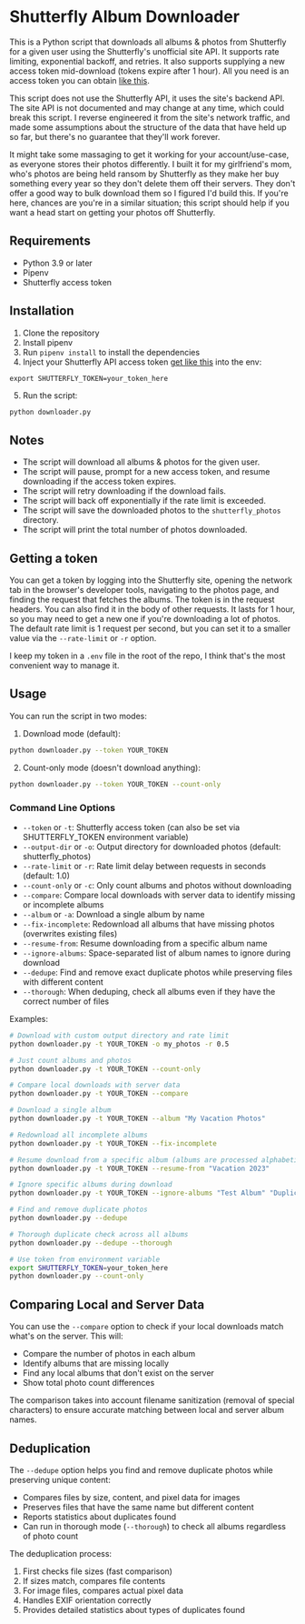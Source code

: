 # Shutterfly Album Downloader

This is a Python script that downloads all albums & photos from Shutterfly for a given user using the Shutterfly's unofficial site API. It supports rate limiting, exponential backoff, and retries. It also supports supplying a new access token mid-download (tokens expire after 1 hour). All you need is an access token you can obtain [like this](#getting-a-token).

This script does not use the Shutterfly API, it uses the site's backend API. The site API is not documented and may change at any time, which could break this script. I reverse engineered it from the site's network traffic, and made some assumptions about the structure of the data that have held up so far, but there's no guarantee that they'll work forever.

It might take some massaging to get it working for your account/use-case, as everyone stores their photos differently. I built it for my girlfriend's mom, who's photos are being held ransom by Shutterfly as they make her buy something every year so they don't delete them off their servers. They don't offer a good way to bulk download them so I figured I'd build this. If you're here, chances are you're in a similar situation; this script should help if you want a head start on getting your photos off Shutterfly.

## Requirements

- Python 3.9 or later
- Pipenv
- Shutterfly access token

## Installation

1. Clone the repository
2. Install pipenv
3. Run `pipenv install` to install the dependencies
4. Inject your Shutterfly API access token [get like this](#getting-a-token) into the env:

```
export SHUTTERFLY_TOKEN=your_token_here
```
5. Run the script:

```bash
python downloader.py
```

## Notes

- The script will download all albums & photos for the given user.
- The script will pause, prompt for a new access token, and resume downloading if the access token expires.
- The script will retry downloading if the download fails.
- The script will back off exponentially if the rate limit is exceeded.
- The script will save the downloaded photos to the `shutterfly_photos` directory.
- The script will print the total number of photos downloaded.

## Getting a token

You can get a token by logging into the Shutterfly site, opening the network tab in the browser's developer tools, navigating to the photos page, and finding the request that fetches the albums. The token is in the request headers. You can also find it in the body of other requests. It lasts for 1 hour, so you may need to get a new one if you're downloading a lot of photos. The default rate limit is 1 request per second, but you can set it to a smaller value via the `--rate-limit` or `-r` option.

I keep my token in a `.env` file in the root of the repo, I think that's the most convenient way to manage it.

## Usage

You can run the script in two modes:

1. Download mode (default):
```bash
python downloader.py --token YOUR_TOKEN
```

2. Count-only mode (doesn't download anything):
```bash
python downloader.py --token YOUR_TOKEN --count-only
```

### Command Line Options

- `--token` or `-t`: Shutterfly access token (can also be set via SHUTTERFLY_TOKEN environment variable)
- `--output-dir` or `-o`: Output directory for downloaded photos (default: shutterfly_photos)
- `--rate-limit` or `-r`: Rate limit delay between requests in seconds (default: 1.0)
- `--count-only` or `-c`: Only count albums and photos without downloading
- `--compare`: Compare local downloads with server data to identify missing or incomplete albums
- `--album` or `-a`: Download a single album by name
- `--fix-incomplete`: Redownload all albums that have missing photos (overwrites existing files)
- `--resume-from`: Resume downloading from a specific album name
- `--ignore-albums`: Space-separated list of album names to ignore during download
- `--dedupe`: Find and remove exact duplicate photos while preserving files with different content
- `--thorough`: When deduping, check all albums even if they have the correct number of files

Examples:
```bash
# Download with custom output directory and rate limit
python downloader.py -t YOUR_TOKEN -o my_photos -r 0.5

# Just count albums and photos
python downloader.py -t YOUR_TOKEN --count-only

# Compare local downloads with server data
python downloader.py -t YOUR_TOKEN --compare

# Download a single album
python downloader.py -t YOUR_TOKEN --album "My Vacation Photos"

# Redownload all incomplete albums
python downloader.py -t YOUR_TOKEN --fix-incomplete

# Resume download from a specific album (albums are processed alphabetically so order is the same every time you run the script)
python downloader.py -t YOUR_TOKEN --resume-from "Vacation 2023"

# Ignore specific albums during download
python downloader.py -t YOUR_TOKEN --ignore-albums "Test Album" "Duplicates"

# Find and remove duplicate photos
python downloader.py --dedupe

# Thorough duplicate check across all albums
python downloader.py --dedupe --thorough

# Use token from environment variable
export SHUTTERFLY_TOKEN=your_token_here
python downloader.py --count-only
```

## Comparing Local and Server Data

You can use the `--compare` option to check if your local downloads match what's on the server. This will:
- Compare the number of photos in each album
- Identify albums that are missing locally
- Find any local albums that don't exist on the server
- Show total photo count differences

The comparison takes into account filename sanitization (removal of special characters) to ensure accurate matching between local and server album names.

## Deduplication

The `--dedupe` option helps you find and remove duplicate photos while preserving unique content:
- Compares files by size, content, and pixel data for images
- Preserves files that have the same name but different content
- Reports statistics about duplicates found
- Can run in thorough mode (`--thorough`) to check all albums regardless of photo count

The deduplication process:
1. First checks file sizes (fast comparison)
2. If sizes match, compares file contents
3. For image files, compares actual pixel data
4. Handles EXIF orientation correctly
5. Provides detailed statistics about types of duplicates found